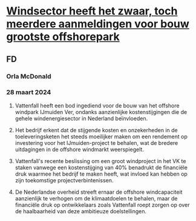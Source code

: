 # [Windsector heeft het zwaar, toch meerdere aanmeldingen voor bouw grootste offshorepark](https://advance.lexis.com/api/document?collection=news&id=urn:contentItem:6BNC-3T91-JCD9-10KV-00000-00&context=1519360)
## FD
### Orla McDonald
### 28 maart 2024

1. Vattenfall heeft een bod ingediend voor de bouw van het offshore windpark IJmuiden Ver, ondanks aanzienlijke kostenstijgingen die de gehele windenergiesector in Nederland beïnvloeden.

2. Het bedrijf erkent dat de stijgende kosten en onzekerheden in de toeleveringsketen het steeds moeilijker maken om een rendement op investering voor het IJmuiden-project te behalen, wat de bredere uitdagingen in de offshore windmarkt weerspiegelt.

3. Vattenfall's recente beslissing om een groot windproject in het VK te staken vanwege een kostenstijging van 40% benadrukt de financiële druk waarmee het bedrijf te maken heeft, wat invloed kan hebben op zijn toekomstige projectverbintenissen.

4. De Nederlandse overheid streeft ernaar de offshore windcapaciteit aanzienlijk te verhogen om de klimaatdoelen te behalen, maar de financiële druk op ontwikkelaars zoals Vattenfall roept zorgen op over de haalbaarheid van deze ambitieuze doelstellingen.